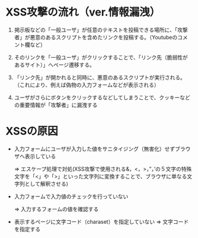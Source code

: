 # XSS攻撃の流れ（ver.情報漏洩）

1. 掲示板などの「一般ユーザ」が任意のテキストを投稿できる場所に、「攻撃者」が悪意のあるスクリプトを含めたリンクを投稿する。（Youtubeのコメント欄など）

2. そのリンクを「一般ユーザ」がクリックすることで、「リンク先（脆弱性があるサイト）」へページ遷移する。

3. 「リンク先」が開かれると同時に、悪意のあるスクリプトが実行される。（これにより、例えば偽物の入力フォームなどが表示される）

4. ユーザがさらにボタンをクリックするなどしてしまうことで、クッキーなどの重要情報が「攻撃者」に漏洩する


# XSSの原因

- 入力フォームにユーザが入力した値をサニタイジング（無害化）せずブラウザへ表示している
  
  => エスケープ処理で対処(XSS攻撃で使用される&，<，>，”，’の５文字の特殊文字を「&lt;」や「&gt;」といった文字列に変換することで、ブラウザに単なる文字列として解釈させる)

- 入力フォームで入力値のチェックを行っていない

   => 入力するフォームの値を確認する

- 表示するページに文字コード（charaset）を指定していない => 文字コードを指定する
